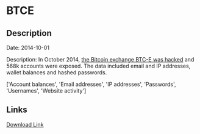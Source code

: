 # BTCE

## Description

Date: 2014-10-01

Description:
In October 2014, <a href="https://www.databreaches.net/bitcoin-exchange-btc-e-and-bitcointalk-forum-breaches/" target="_blank" rel="noopener">the Bitcoin exchange BTC-E was hacked</a> and 568k accounts were exposed. The data included email and IP addresses, wallet balances and hashed passwords.


['Account balances', 'Email addresses', 'IP addresses', 'Passwords', 'Usernames', 'Website activity']

## Links

[Download Link](https://link-to.net/1229997/135.48143757318022/dynamic/?r=YnRjLWUuY29t)